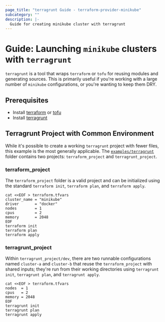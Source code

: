 ```yaml
---
page_title: "terragrunt Guide - terraform-provider-minikube"
subcategory: ""
description: |-
  Guide for creating minikube cluster with terragrunt
---
```


# Guide: Launching `minikube` clusters with `terragrunt`

`terragrunt` is a tool that wraps `terraform` or `tofu` for reusing modules and generating sources.
This is primarily useful if you're working with a large number of `minikube` configurations, or you're wanting to keep them DRY.

## Prerequisites

* Install [terraform](https://github.com/hashicorp/terraform) or [tofu](https://github.com/opentofu/opentofu)
* Install [terragrunt](https://github.com/gruntwork-io/terragrunt)

## Terragrunt Project with Common Environment

While it's possible to create a working `terragrunt` project with fewer files, this example is the most generally applicable.
The [`examples/terragrunt`](https://github.com/scott-the-programmer/terraform-provider-minikube/tree/main/examples) folder contains two projects: `terraform_project` and `terragrunt_project`.

### terraform_project

The `terraform_project` folder is a valid project and can be initialized using the standard `terraform init`, `terraform plan`, and `terraform apply`.

```shell
cat <<EOF > terraform.tfvars
cluster_name = "minikube"
driver       = "docker"
nodes        = 1
cpus         = 2
memory       = 2048
EOF
terraform init
terraform plan
terraform apply
```

### terragrunt_project

Within `terragrunt_project/dev`, there are two runnable configurations named `cluster-a` and `cluster-b` that reuse the `terraform_project` with shared inputs; they're run from their working directories using `terragrunt init`, `terragrunt plan`, and `terragrunt apply`.

```shell
cat <<EOF > terraform.tfvars
nodes  = 1
cpus   = 2
memory = 2048
EOF
terragrunt init
terragrunt plan
terragrunt apply
```
